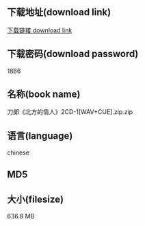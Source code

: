 ## 下载地址(download link)
[下载链接 download link](https://tutu365.netlify.app/?s=%E5%88%80%E9%83%8E%E3%80%8A%E5%8C%97%E6%96%B9%E7%9A%84%E6%83%85%E4%BA%BA%E3%80%8B2CD-1%5BWAV%2BCUE%5D.zip)

## 下载密码(download password)
1866

## 名称(book name)
刀郎《北方的情人》2CD-1[WAV+CUE].zip.zip

## 语言(language)
chinese

## MD5


## 大小(filesize)
636.8 MB
